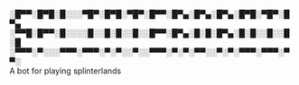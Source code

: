 ░█▀▀░█▀█░█░░░▀█▀░█▀█░▀█▀░█▀▀░█▀▄░█▀▄░█▀▄░█▀█░▀█▀░█▀▄
░▀▀█░█▀▀░█░░░░█░░█░█░░█░░█▀▀░█▀▄░█░█░█▀▄░█░█░░█░░█░█
░▀▀▀░▀░░░▀▀▀░▀▀▀░▀░▀░░▀░░▀▀▀░▀░▀░▀▀░░▀░▀░▀▀▀░▀▀▀░▀▀░
<br>A bot for playing splinterlands
